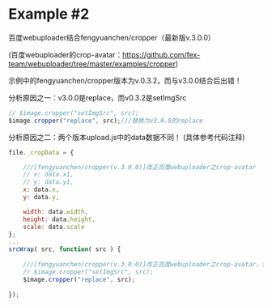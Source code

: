 # Example #2

百度webuploader结合fengyuanchen/cropper（最新版v.3.0.0）

(百度webuploader的crop-avatar：https://github.com/fex-team/webuploader/tree/master/examples/cropper)

示例中的fengyuanchen/cropper版本为v.0.3.2，而与v3.0.0结合后出错！

分析原因之一：v3.0.0是replace，而v0.3.2是setImgSrc

```js
// $image.cropper("setImgSrc", src);
$image.cropper("replace", src);///替换为v3.0.0的replace
```

分析原因之二：两个版本upload.js中的data数据不同！
(具体参考代码注释)

```js
file._cropData = {

    ///[fengyuanchen/cropper(v.3.0.0)]改正百度webuploader之crop-avatar
    // x: data.x1,
    // y: data.y1,
    x: data.x,
    y: data.y,

    width: data.width,
    height: data.height,
    scale: data.scale
};
...
srcWrap( src, function( src ) {
    
    ///[fengyuanchen/cropper(v.3.0.0)]改正百度webuploader之crop-avatar，替换为v3.0.0的replace
    // $image.cropper("setImgSrc", src);
    $image.cropper("replace", src);
    
});
```
